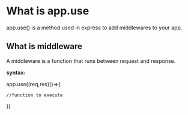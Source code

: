 # What is app.use

app.use() is a method used in express to add middlewares to your app.

## What is middleware

A middleware is a function that runs between request and response.

**syntax:**

app.use((req,res)()=>{

    //function to execute
    
})